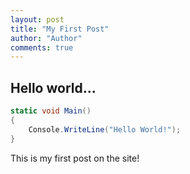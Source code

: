 ```yaml
--- 
layout: post
title: "My First Post"
author: "Author"
comments: true
---
```


## Hello world...

```cs
static void Main() 
{
    Console.WriteLine("Hello World!");
}
```


This is my first post on the site!